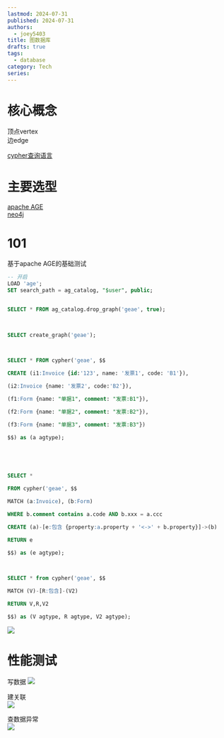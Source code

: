 ```yaml
---
lastmod: 2024-07-31
published: 2024-07-31
authors:
  - joey5403
title: 图数据库
drafts: true
tags: 
  - database
category: Tech
series:
---
```


# 核心概念
顶点vertex  
边edge

[cypher查询语言](https://neo4j.com/docs/cypher-manual/current/introduction/)  

# 主要选型
[apache AGE](https://age.apache.org/)  
[neo4j](https://neo4j.com/)  


# 101
基于apache AGE的基础测试

```sql
-- 开启
LOAD 'age';
SET search_path = ag_catalog, "$user", public;


SELECT * FROM ag_catalog.drop_graph('geae', true);

  

SELECT create_graph('geae');

  

SELECT * FROM cypher('geae', $$

CREATE (i1:Invoice {id:'123', name: '发票1', code: 'B1'}),

(i2:Invoice {name: '发票2', code:'B2'}),

(f1:Form {name: "单据1", comment: "发票:B1"}),

(f2:Form {name: "单据2", comment: "发票:B2"}),

(f3:Form {name: "单据3", comment: "发票:B3"})

$$) as (a agtype);

  

  

SELECT *

FROM cypher('geae', $$

MATCH (a:Invoice), (b:Form)

WHERE b.comment contains a.code AND b.xxx = a.ccc

CREATE (a)-[e:包含 {property:a.property + '<->' + b.property}]->(b)

RETURN e

$$) as (e agtype);

  

SELECT * from cypher('geae', $$

MATCH (V)-[R:包含]-(V2)

RETURN V,R,V2

$$) as (V agtype, R agtype, V2 agtype);
```


![](https://img.joeyzheng.tech/ob-1726664063201.png)


# 性能测试
写数据  ![](https://img.joeyzheng.tech/ob-1726664044458.png)

建关联  
![](https://img.joeyzheng.tech/ob-1726664027599.png)


查数据异常  
![](https://img.joeyzheng.tech/ob-1726664002516.png)

